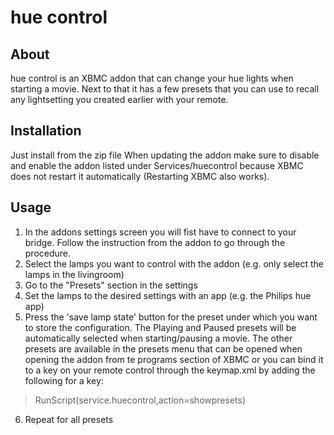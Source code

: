 hue control
===========

About
-----
hue control is an XBMC addon that can change your hue lights when starting a movie.
Next to that it has a few presets that you can use to recall any lightsetting you created earlier with your remote.


Installation
------------
Just install from the zip file
When updating the addon make sure to disable and enable the addon listed under Services/huecontrol because XBMC does not restart it automatically (Restarting XBMC also works).


Usage
-----
1. In the addons settings screen you will fist have to connect to your bridge. Follow the instruction from the addon to go through the procedure.
2. Select the lamps you want to control with the addon (e.g. only select the lamps in the livingroom)
3. Go to the "Presets" section in the settings
4. Set the lamps to the desired settings with an app (e.g. the Philips hue app)
5. Press the 'save lamp state' button for the preset under which you want to store the configuration. The Playing and Paused presets will be automatically selected when starting/pausing a movie. The other presets are available in the presets menu that can be opened when opening the addon from te programs section of XBMC or you can bind it to a key on your remote control through the keymap.xml by adding the following for a key:
> RunScript(service.huecontrol,action=showpresets)
6. Repeat for all presets



